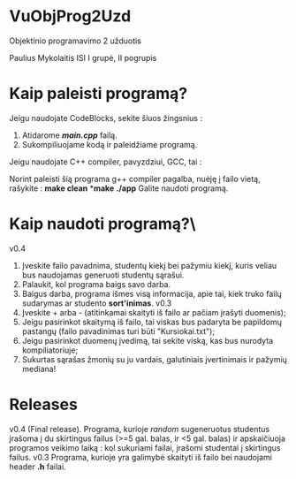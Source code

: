 # VuObjProg2Uzd
Objektinio programavimo 2 užduotis

Paulius Mykolaitis ISI I grupė, II pogrupis

# Kaip paleisti programą?
Jeigu naudojate CodeBlocks, sekite šiuos žingsnius :

1. Atidarome ***main.cpp*** failą.
2. Sukompiliuojame kodą ir paleidžiame programą.

Jeigu naudojate C++ compiler, pavyzdziui, GCC, tai :

Norint paleisti šią programa g++ compiler pagalba, nuėję į failo vietą, rašykite : 
**make clean**
***make**
**./app**
Galite naudoti programą.

# Kaip naudoti programą?\
v0.4
1. Įveskite failo pavadnima, studentų kiekį bei pažymiu kiekį, kuris veliau bus naudojamas generuoti studentų sąrašui.
2. Palaukit, kol programa baigs savo darba.
3. Baigus darba, programa išmes visą informacija, apie tai, kiek truko failų sudarymas ar studento **sort'inimas**.
v0.3
1. Įveskite + arba - (atitinkamai skaityti iš failo ar pačiam įrašyti duomenis);
2. Jeigu pasirinkot skaitymą iš failo, tai viskas bus padaryta be papildomų pastangų (failo pavadinimas turi būti "Kursiokai.txt");
3. Jeigu pasirinkot duomenų įvedimą, tai sekite viską, kas bus nurodyta kompiliatoriuje;
4. Sukurtas sąrašas žmonių su ju vardais, galutiniais įvertinimais ir pažymių mediana!

# Releases
v0.4 (Final release).
Programa, kurioje *random* sugeneruotus studentus įrašoma į du skirtingus failus (>=5 gal. balas, ir <5 gal. balas) ir apskaičiuoja programos veikimo laiką : kol sukuriami failai, įrašomi studentai į skirtingus failus.
v0.3 
Programa, kurioje yra galimybė skaityti iš failo bei naudojami header **.h** failai.

